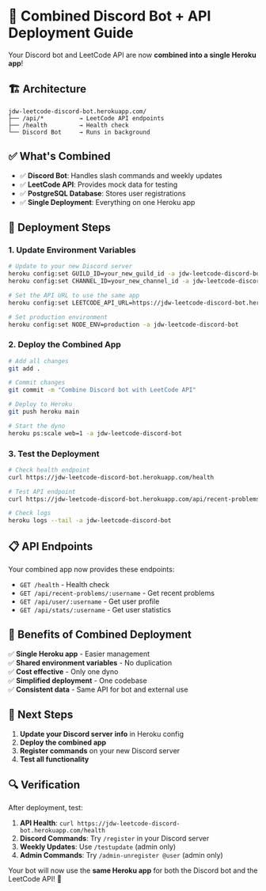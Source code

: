 # 🚀 Combined Discord Bot + API Deployment Guide

Your Discord bot and LeetCode API are now **combined into a single Heroku app**!

## 🏗️ **Architecture**

```
jdw-leetcode-discord-bot.herokuapp.com/
├── /api/*          → LeetCode API endpoints
├── /health         → Health check
└── Discord Bot     → Runs in background
```

## ✅ **What's Combined**

- ✅ **Discord Bot**: Handles slash commands and weekly updates
- ✅ **LeetCode API**: Provides mock data for testing
- ✅ **PostgreSQL Database**: Stores user registrations
- ✅ **Single Deployment**: Everything on one Heroku app

## 🚀 **Deployment Steps**

### **1. Update Environment Variables**

```bash
# Update to your new Discord server
heroku config:set GUILD_ID=your_new_guild_id -a jdw-leetcode-discord-bot
heroku config:set CHANNEL_ID=your_new_channel_id -a jdw-leetcode-discord-bot

# Set the API URL to use the same app
heroku config:set LEETCODE_API_URL=https://jdw-leetcode-discord-bot.herokuapp.com/api -a jdw-leetcode-discord-bot

# Set production environment
heroku config:set NODE_ENV=production -a jdw-leetcode-discord-bot
```

### **2. Deploy the Combined App**

```bash
# Add all changes
git add .

# Commit changes
git commit -m "Combine Discord bot with LeetCode API"

# Deploy to Heroku
git push heroku main

# Start the dyno
heroku ps:scale web=1 -a jdw-leetcode-discord-bot
```

### **3. Test the Deployment**

```bash
# Check health endpoint
curl https://jdw-leetcode-discord-bot.herokuapp.com/health

# Test API endpoint
curl https://jdw-leetcode-discord-bot.herokuapp.com/api/recent-problems/jdw004

# Check logs
heroku logs --tail -a jdw-leetcode-discord-bot
```

## 📋 **API Endpoints**

Your combined app now provides these endpoints:

- `GET /health` - Health check
- `GET /api/recent-problems/:username` - Get recent problems
- `GET /api/user/:username` - Get user profile
- `GET /api/stats/:username` - Get user statistics

## 🔧 **Benefits of Combined Deployment**

✅ **Single Heroku app** - Easier management  
✅ **Shared environment variables** - No duplication  
✅ **Cost effective** - Only one dyno  
✅ **Simplified deployment** - One codebase  
✅ **Consistent data** - Same API for bot and external use  

## 🎯 **Next Steps**

1. **Update your Discord server info** in Heroku config
2. **Deploy the combined app**
3. **Register commands** on your new Discord server
4. **Test all functionality**

## 🔍 **Verification**

After deployment, test:

1. **API Health**: `curl https://jdw-leetcode-discord-bot.herokuapp.com/health`
2. **Discord Commands**: Try `/register` in your Discord server
3. **Weekly Updates**: Use `/testupdate` (admin only)
4. **Admin Commands**: Try `/admin-unregister @user` (admin only)

Your bot will now use the **same Heroku app** for both the Discord bot and the LeetCode API! 🎉 